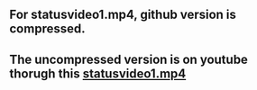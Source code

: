 ## For statusvideo1.mp4, github version is compressed. 
## The uncompressed version is on youtube thorugh this [statusvideo1.mp4](https://youtu.be/o43pH7irlqE)
